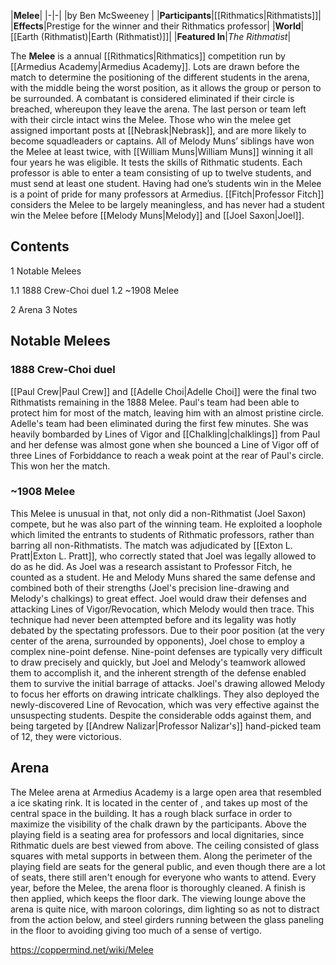 |**Melee**|
|-|-|
|by  Ben McSweeney |
|**Participants**|[[Rithmatics\|Rithmatists]]|
|**Effects**|Prestige for the winner and their Rithmatics professor|
|**World**|[[Earth (Rithmatist)\|Earth (Rithmatist)]]|
|**Featured In**|*The Rithmatist*|

The **Melee** is a annual [[Rithmatics\|Rithmatics]] competition run by [[Armedius Academy\|Armedius Academy]].
Lots are drawn before the match to determine the positioning of the different students in the arena, with the middle being the worst position, as it allows the group or person to be surrounded. A combatant is considered eliminated if their circle is breached, whereupon they leave the arena. The last person or team left with their circle intact wins the Melee.
Those who win the melee get assigned important posts at [[Nebrask\|Nebrask]], and are more likely to become squadleaders or captains. All of Melody Muns’ siblings have won the Melee at least twice, with [[William Muns\|William Muns]] winning it all four years he was eligible.
It tests the skills of Rithmatic students. Each professor is able to enter a team consisting of up to twelve students, and must send at least one student. Having had one’s students win in the Melee is a point of pride for many professors at Armedius. [[Fitch\|Professor Fitch]] considers the Melee to be largely meaningless, and has never had a student win the Melee before [[Melody Muns\|Melody]] and [[Joel Saxon\|Joel]].

## Contents

1 Notable Melees

1.1 1888 Crew-Choi duel
1.2 ~1908 Melee


2 Arena
3 Notes


## Notable Melees
### 1888 Crew-Choi duel
[[Paul Crew\|Paul Crew]] and [[Adelle Choi\|Adelle Choi]] were the final two Rithmatists remaining in the 1888 Melee. Paul's team had been able to protect him for most of the match, leaving him with an almost pristine circle. Adelle's team had been eliminated during the first few minutes. She was heavily bombarded by Lines of Vigor and [[Chalkling\|chalklings]] from Paul and her defense was almost gone when she bounced a Line of Vigor off of three Lines of Forbiddance to reach a weak point at the rear of Paul's circle. This won her the match.

### ~1908 Melee
This Melee is unusual in that, not only did a non-Rithmatist (Joel Saxon) compete, but he was also part of the winning team. He exploited a loophole which limited the entrants to students of Rithmatic professors, rather than barring all non-Rithmatists. The match was adjudicated by [[Exton L. Pratt\|Exton L. Pratt]], who correctly stated that Joel was legally allowed to do as he did. As Joel was a research assistant to Professor Fitch, he counted as a student. He and Melody Muns shared the same defense and combined both of their strengths (Joel's precision line-drawing and Melody's chalkings) to great effect. Joel would draw their defenses and attacking Lines of Vigor/Revocation, which Melody would then trace. This technique had never been attempted before and its legality was hotly debated by the spectating professors. Due to their poor position (at the very center of the arena, surrounded by opponents), Joel chose to employ a complex nine-point defense. Nine-point defenses are typically very difficult to draw precisely and quickly, but Joel and Melody's teamwork allowed them to accomplish it, and the inherent strength of the defense enabled them to survive the initial barrage of attacks. Joel's drawing allowed Melody to focus her efforts on drawing intricate chalklings. They also deployed the newly-discovered Line of Revocation, which was very effective against the unsuspecting students. Despite the considerable odds against them, and being targeted by [[Andrew Nalizar\|Professor Nalizar's]] hand-picked team of 12, they were victorious.

## Arena
The Melee arena at Armedius Academy is a large open area that resembled a ice skating rink. It is located in the center of , and takes up most of the central space in the building. It has a rough black surface in order to maximize the visibility of the chalk drawn by the participants. Above the playing field is a seating area for professors and local dignitaries, since Rithmatic duels are best viewed from above. The ceiling consisted of glass squares with metal supports in between them. Along the perimeter of the playing field are seats for the general public, and even though there are a lot of seats, there still aren't enough for everyone who wants to attend. Every year, before the Melee, the arena floor is thoroughly cleaned. A finish is then applied, which keeps the floor dark.
The viewing lounge above the arena is quite nice, with maroon colorings, dim lighting so as not to distract from the action below, and steel girders running between the glass paneling in the floor to avoiding giving too much of a sense of vertigo.



https://coppermind.net/wiki/Melee